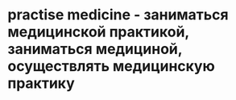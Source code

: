 # practise medicine - заниматься медицинской практикой, заниматься медициной, осуществлять медицинскую практику
